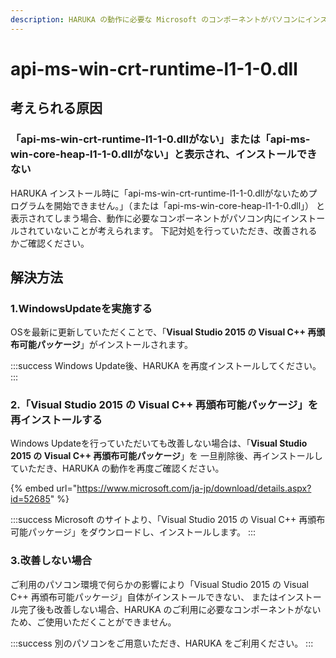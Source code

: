 ```yaml
---
description: HARUKA の動作に必要な Microsoft のコンポーネントがパソコンにインストールされていない
---
```


# api-ms-win-crt-runtime-l1-1-0.dll

## 考えられる原因

### 「api-ms-win-crt-runtime-l1-1-0.dllがない」または「api-ms-win-core-heap-l1-1-0.dllがない」と表示され、インストールできない

HARUKA インストール時に「api-ms-win-crt-runtime-l1-1-0.dllがないためプログラムを開始できません。」（または「api-ms-win-core-heap-l1-1-0.dll」） と表示されてしまう場合、動作に必要なコンポーネントがパソコン内にインストールされていないことが考えられます。 下記対処を行っていただき、改善されるかご確認ください。

## 解決方法

### 1.WindowsUpdateを実施する

OSを最新に更新していただくことで、「**Visual Studio 2015 の Visual C++ 再頒布可能パッケージ**」がインストールされます。

:::success
Windows Update後、HARUKA を再度インストールしてください。
:::

### 2.「Visual Studio 2015 の Visual C++ 再頒布可能パッケージ」を再インストールする

Windows Updateを行っていただいても改善しない場合は、「**Visual Studio 2015 の Visual C++ 再頒布可能パッケージ**」を 一旦削除後、再インストールしていただき、HARUKA の動作を再度ご確認ください。

{% embed url="https://www.microsoft.com/ja-jp/download/details.aspx?id=52685" %}

:::success
Microsoft のサイトより、「Visual Studio 2015 の Visual C++ 再頒布可能パッケージ」をダウンロードし、インストールします。
:::

### 3.改善しない場合

ご利用のパソコン環境で何らかの影響により「Visual Studio 2015 の Visual C++ 再頒布可能パッケージ」自体がインストールできない、 またはインストール完了後も改善しない場合、HARUKA のご利用に必要なコンポーネントがないため、ご使用いただくことができません。

:::success
別のパソコンをご用意いただき、HARUKA をご利用ください。
:::
